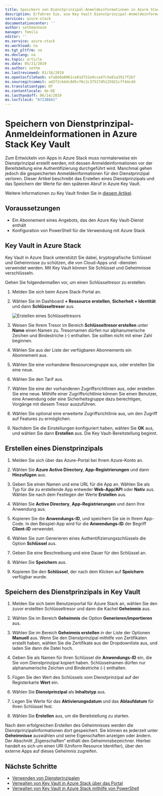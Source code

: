 ```yaml
---
title: Speichern von Dienstprinzipal-Anmeldeinformationen in Azure Stack Key Vault | Microsoft-Dokumentation
description: Erfahren Sie, wie Key Vault Dienstprinzipal-Anmeldeinformationen in Azure Stack speichert.
services: azure-stack
documentationcenter: ''
author: sethmanheim
manager: femila
editor: ''
ms.service: azure-stack
ms.workload: na
ms.tgt_pltfrm: na
ms.devlang: na
ms.topic: article
ms.date: 05/21/2019
ms.author: sethm
ms.lastreviewed: 01/16/2019
ms.openlocfilehash: efa8dda8061ce81d751e9cce47c5e81a3917f2bf
ms.sourcegitcommit: ad2f2cb4dc8d5cf0c2c37517d5125921cff44cdd
ms.translationtype: HT
ms.contentlocale: de-DE
ms.lasthandoff: 06/14/2019
ms.locfileid: "67138841"
---
```

# <a name="store-service-principal-credentials-in-azure-stack-key-vault"></a>Speichern von Dienstprinzipal-Anmeldeinformationen in Azure Stack Key Vault

Zum Entwickeln von Apps in Azure Stack muss normalerweise ein Dienstprinzipal erstellt werden, mit dessen Anmeldeinformationen vor der Bereitstellung eine Authentifizierung durchgeführt wird. Manchmal gehen jedoch die gespeicherten Anmeldeinformationen für den Dienstprinzipal verloren. Dieser Artikel beschreibt das Erstellen eines Dienstprinzipals und das Speichern der Werte für den späteren Abruf in Azure Key Vault.

Weitere Informationen zu Key Vault finden Sie in [diesem Artikel](azure-stack-key-vault-intro.md).

## <a name="prerequisites"></a>Voraussetzungen

- Ein Abonnement eines Angebots, das den Azure Key Vault-Dienst enthält
- Konfiguration von PowerShell für die Verwendung mit Azure Stack

## <a name="key-vault-in-azure-stack"></a>Key Vault in Azure Stack

Key Vault in Azure Stack unterstützt Sie dabei, kryptografische Schlüssel und Geheimnisse zu schützen, die von Cloud-Apps und -diensten verwendet werden. Mit Key Vault können Sie Schlüssel und Geheimnisse verschlüsseln.

Gehen Sie folgendermaßen vor, um einen Schlüsseltresor zu erstellen:

1. Melden Sie sich beim Azure Stack-Portal an.

2. Wählen Sie im Dashboard **+ Ressource erstellen**, **Sicherheit + Identität** und dann **Schlüsseltresor** aus.

   ![Erstellen eines Schlüsseltresors](media/azure-stack-key-vault-store-credentials/create-key-vault.png)

3. Weisen Sie Ihrem Tresor im Bereich **Schlüsseltresor erstellen** unter **Name** einen Namen zu. Tresornamen dürfen nur alphanumerische Zeichen und Bindestriche (-) enthalten. Sie sollten nicht mit einer Zahl beginnen.

4. Wählen Sie aus der Liste der verfügbaren Abonnements ein Abonnement aus.

5. Wählen Sie eine vorhandene Ressourcengruppe aus, oder erstellen Sie eine neue.

6. Wählen Sie den Tarif aus.

7. Wählen Sie eine der vorhandenen Zugriffsrichtlinien aus, oder erstellen Sie eine neue. Mithilfe einer Zugriffsrichtlinie können Sie einen Benutzer, eine Anwendung oder eine Sicherheitsgruppe dazu berechtigen, Vorgänge mit diesem Tresor auszuführen.

8. Wählen Sie optional eine erweiterte Zugriffsrichtlinie aus, um den Zugriff auf Features zu ermöglichen.

9. Nachdem Sie die Einstellungen konfiguriert haben, wählen Sie **OK** aus, und wählen Sie dann **Erstellen** aus. Die Key Vault-Bereitstellung beginnt.

## <a name="create-a-service-principal"></a>Erstellen eines Dienstprinzipals

1. Melden Sie sich über das Azure-Portal bei Ihrem Azure-Konto an.

2. Wählen Sie **Azure Active Directory**, **App-Registrierungen** und dann **Hinzufügen** aus.

3. Geben Sie einen Namen und eine URL für die App an. Wählen Sie als Typ für die zu erstellende App entweder **Web-App/API** oder **Nativ** aus. Wählen Sie nach dem Festlegen der Werte **Erstellen** aus.

4. Wählen Sie **Active Directory**, **App-Registrierungen** und dann Ihre Anwendung aus.

5. Kopieren Sie die **Anwendungs-ID**, und speichern Sie sie in Ihrem App-Code. In den Beispiel-App wird für die **Anwendungs-ID** der Begriff **Client-ID** verwendet.

6. Wählen Sie zum Generieren eines Authentifizierungsschlüssels die Option **Schlüssel** aus.

7. Geben Sie eine Beschreibung und eine Dauer für den Schlüssel an.

8. Wählen Sie **Speichern** aus.

9. Kopieren Sie den **Schlüssel**, der nach dem Klicken auf **Speichern** verfügbar wurde.

## <a name="store-the-service-principal-inside-key-vault"></a>Speichern des Dienstprinzipals in Key Vault

1. Melden Sie sich beim Benutzerportal für Azure Stack an, wählen Sie den zuvor erstellten Schlüsseltresor und dann die Kachel **Geheimnis** aus.

2. Wählen Sie im Bereich **Geheimnis** die Option **Generieren/importieren** aus.

3. Wählen Sie im Bereich **Geheimnis erstellen** in der Liste der Optionen **Manuell** aus. Wenn Sie den Dienstprinzipal mithilfe von Zertifikaten erstellt haben, wählen Sie die Zertifikate aus der Dropdownliste aus, und laden Sie dann die Datei hoch.

4. Geben Sie als Namen für Ihren Schlüssel die **Anwendungs-ID** ein, die Sie vom Dienstprinzipal kopiert haben. Schlüsselnamen dürfen nur alphanumerische Zeichen und Bindestriche (-) enthalten.

5. Fügen Sie den Wert des Schlüssels vom Dienstprinzipal auf der Registerkarte **Wert** ein.

6. Wählen Sie **Dienstprinzipal** als **Inhaltstyp** aus.

7. Legen Sie Werte für das **Aktivierungsdatum** und das **Ablaufdatum** für Ihren Schlüssel fest.

8. Wählen Sie **Erstellen** aus, um die Bereitstellung zu starten.

Nach dem erfolgreichen Erstellen des Geheimnisses werden die Dienstprinzipalinformationen dort gespeichert. Sie können es jederzeit unter **Geheimnisse** auswählen und seine Eigenschaften anzeigen oder ändern. Der Abschnitt „Eigenschaften“ enthält den Geheimnisbezeichner. Hierbei handelt es sich um einen URI (Uniform Resource Identifier), über den externe Apps auf dieses Geheimnis zugreifen.

## <a name="next-steps"></a>Nächste Schritte

- [Verwenden von Dienstprinzipalen](azure-stack-create-service-principals.md)
- [Verwalten von Key Vault in Azure Stack über das Portal](azure-stack-key-vault-manage-portal.md)  
- [Verwalten von Key Vault in Azure Stack mithilfe von PowerShell](azure-stack-key-vault-manage-powershell.md)